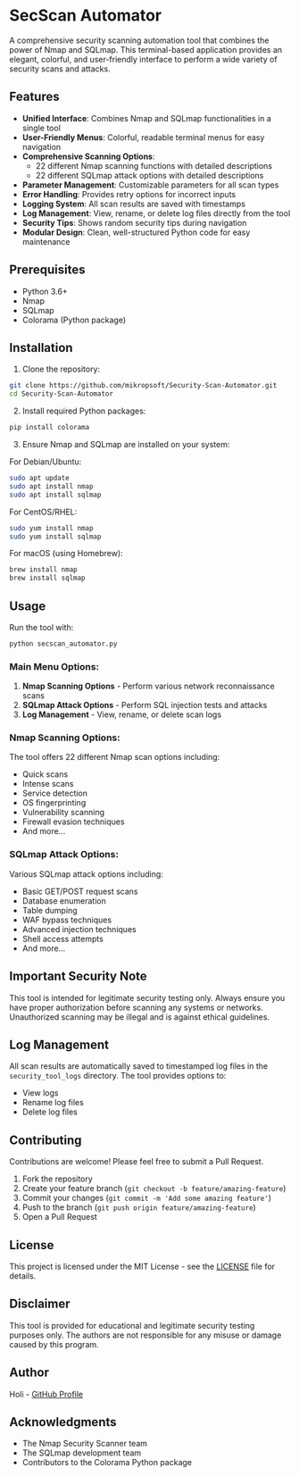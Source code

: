 # SecScan Automator

A comprehensive security scanning automation tool that combines the power of Nmap and SQLmap. This terminal-based application provides an elegant, colorful, and user-friendly interface to perform a wide variety of security scans and attacks.

## Features

- **Unified Interface**: Combines Nmap and SQLmap functionalities in a single tool
- **User-Friendly Menus**: Colorful, readable terminal menus for easy navigation
- **Comprehensive Scanning Options**:
  - 22 different Nmap scanning functions with detailed descriptions
  - 22 different SQLmap attack options with detailed descriptions
- **Parameter Management**: Customizable parameters for all scan types
- **Error Handling**: Provides retry options for incorrect inputs
- **Logging System**: All scan results are saved with timestamps
- **Log Management**: View, rename, or delete log files directly from the tool
- **Security Tips**: Shows random security tips during navigation
- **Modular Design**: Clean, well-structured Python code for easy maintenance

## Prerequisites

- Python 3.6+
- Nmap
- SQLmap
- Colorama (Python package)

## Installation

1. Clone the repository:
```bash
git clone https://github.com/mikropsoft/Security-Scan-Automator.git
cd Security-Scan-Automator
```

2. Install required Python packages:
```bash
pip install colorama
```

3. Ensure Nmap and SQLmap are installed on your system:

For Debian/Ubuntu:
```bash
sudo apt update
sudo apt install nmap
sudo apt install sqlmap
```

For CentOS/RHEL:
```bash
sudo yum install nmap
sudo yum install sqlmap
```

For macOS (using Homebrew):
```bash
brew install nmap
brew install sqlmap
```

## Usage

Run the tool with:

```bash
python secscan_automator.py
```

### Main Menu Options:

1. **Nmap Scanning Options** - Perform various network reconnaissance scans
2. **SQLmap Attack Options** - Perform SQL injection tests and attacks
3. **Log Management** - View, rename, or delete scan logs

### Nmap Scanning Options:

The tool offers 22 different Nmap scan options including:
- Quick scans
- Intense scans
- Service detection
- OS fingerprinting
- Vulnerability scanning
- Firewall evasion techniques
- And more...

### SQLmap Attack Options:

Various SQLmap attack options including:
- Basic GET/POST request scans
- Database enumeration
- Table dumping
- WAF bypass techniques
- Advanced injection techniques
- Shell access attempts
- And more...

## Important Security Note

This tool is intended for legitimate security testing only. Always ensure you have proper authorization before scanning any systems or networks. Unauthorized scanning may be illegal and is against ethical guidelines.

## Log Management

All scan results are automatically saved to timestamped log files in the `security_tool_logs` directory. The tool provides options to:
- View logs
- Rename log files
- Delete log files

## Contributing

Contributions are welcome! Please feel free to submit a Pull Request.

1. Fork the repository
2. Create your feature branch (`git checkout -b feature/amazing-feature`)
3. Commit your changes (`git commit -m 'Add some amazing feature'`)
4. Push to the branch (`git push origin feature/amazing-feature`)
5. Open a Pull Request

## License

This project is licensed under the MIT License - see the [LICENSE](LICENSE) file for details.

## Disclaimer

This tool is provided for educational and legitimate security testing purposes only. The authors are not responsible for any misuse or damage caused by this program.

## Author

Holi - [GitHub Profile](https://github.com/mikropsoft)

## Acknowledgments

- The Nmap Security Scanner team
- The SQLmap development team
- Contributors to the Colorama Python package
